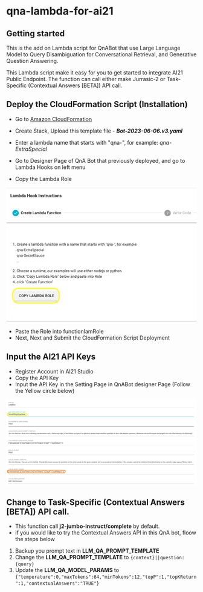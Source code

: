 # qna-lambda-for-ai21



## Getting started

This is the add on Lambda script for QnABot that use Large Language Model to Query Disambiguation for Conversational Retrieval, and Generative Question Answering.

This Lambda script  make it easy for you to get started to integrate AI21 Public Endpoint. The function can call either make Jurrasic-2 or Task-Specific (Contextual Answers [BETA]) API call. 

## Deploy the CloudFormation Script (Installation)

- Go to [Amazon CloudFormation](https://console.aws.amazon.com/cloudformation/) 
- Create Stack, Upload this template file - ***Bot-2023-06-06.v3.yaml***
- Enter a lambda name that starts with "qna-", for example:
_qna-ExtraSpecial_

- Go to Designer Page of QnA Bot that previously deployed, and go to Lambda Hooks on left menu

- Copy the Lambda Role

![Here is an example](./images/lambda_hook.png)

- Paste the Role into functionIamRole
- Next, Next and Submit the CloudFormation Script Deployment

## Input the AI21 API Keys

- Register Account in AI21 Studio
- Copy the API Key
- Input the API Key in the Setting Page in QnABot designer Page (Follow the Yellow circle below)

![Here is an example](./images/settings.png)

## Change to Task-Specific (Contextual Answers [BETA]) API call.
- This function call __j2-jumbo-instruct/complete__ by default.
- if you would like to try the Contextual Answers API in this QnA bot, floow the steps below

1. Backup you prompt text in __LLM_QA_PROMPT_TEMPLATE__
2. Change the __LLM_QA_PROMPT_TEMPLATE__ to `{context}||question:{query}`
3. Update the __LLM_QA_MODEL_PARAMS__  to `{"temperature":0,"maxTokens":64,"minTokens":12,"topP":1,"topKReturn":1,"contextualAnswers":"TRUE"}`

